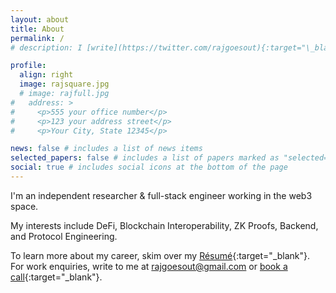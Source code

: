 ```yaml
---
layout: about
title: About
permalink: /
# description: I [write](https://twitter.com/rajgoesout){:target="\_blank"} about travel, tech, and navigating life as a 20 something.

profile:
  align: right
  image: rajsquare.jpg
  # image: rajfull.jpg
#   address: >
#     <p>555 your office number</p>
#     <p>123 your address street</p>
#     <p>Your City, State 12345</p>

news: false # includes a list of news items
selected_papers: false # includes a list of papers marked as "selected={true}"
social: true # includes social icons at the bottom of the page
---
```


<!-- I [write](https://twitter.com/rajgoesout){:target="\_blank"} about travel, tech, and navigating life as a 20 something. -->

I'm an independent researcher & full-stack engineer working in the web3 space.

My interests include DeFi, Blockchain Interoperability, ZK Proofs, Backend, and Protocol Engineering.

<!-- I've spent over 4 years working in crypto, and more writing open source software; all remotely. -->

<!-- I work at [BUIDL Labs](https://buidllabs.io){:target="\_blank"},  -->

<!-- To dive into open source as a beginner, refer my [Playbook](https://rajgoesout.gumroad.com/l/gsoc){:target="\_blank"}. -->

<!-- To get started with blockchain development in 2024, follow my [Roadmap](https://rajgoesout.substack.com/p/blockchain-development-roadmap){:target="\_blank"}. -->

To learn more about my career, skim over my [Résumé](/assets/RajResumeBlockchain.pdf){:target="\_blank"}. For work enquiries, write to me at <a href="mailto:rajgoesout@gmail.com">rajgoesout@gmail.com</a> or [book a call](https://calendly.com/rajgoesout/30min){:target="\_blank"}.

<!-- - [Resume](/assets/Raj Resume.pdf){:target="\_blank"} -->
<!-- - [Projects](/projects) -->

<!-- Write your biography here. Tell the world about yourself. Link to your favorite [subreddit](http://reddit.com){:target="\_blank"}. You can put a picture in, too. The code is already in, just name your picture `prof_pic.jpg` and put it in the `img/` folder.

Put your address / P.O. box / other info right below your picture. You can also disable any these elements by editing `profile` property of the YAML header of your `_pages/about.md`. Edit `_bibliography/papers.bib` and Jekyll will render your [publications page](/al-folio/publications/) automatically.

Put your address / P.O. box / other info right below your picture. You can also disable any these elements by editing `profile` property of the YAML header of your `_pages/about.md`. Edit `_bibliography/papers.bib` and Jekyll will render your [publications page](/al-folio/publications/) automatically. -->
